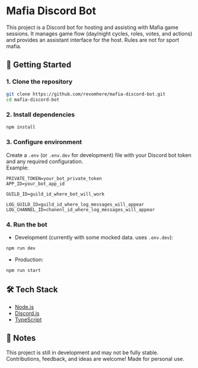 # Mafia Discord Bot

This project is a Discord bot for hosting and assisting with Mafia game sessions. It manages game
flow (day/night cycles, roles, votes, and actions) and provides an assistant interface for the host.
Rules are not for sport mafia.

## 🚀 Getting Started

### 1. Clone the repository

```bash
git clone https://github.com/revomhere/mafia-discord-bot.git
cd mafia-discord-bot
```

### 2. Install dependencies

```bash
npm install
```

### 3. Configure environment

Create a `.env` (or `.env.dev` for development) file with your Discord bot token and any required
configuration.  
Example:

```env
PRIVATE_TOKEN=your_bot_private_token
APP_ID=your_bot_app_id

GUILD_ID=guild_id_where_bot_will_work

LOG_GUILD_ID=guild_id_where_log_messages_will_appear
LOG_CHANNEL_ID=chanenl_id_where_log_messages_will_appear
```

### 4. Run the bot

- Development (currently with some mocked data. uses `.env.dev`):

```bash
npm run dev
```

- Production:

```bash
npm run start
```

## 🛠 Tech Stack

- [Node.js](https://nodejs.org/)
- [Discord.js](https://discord.js.org/)
- [TypeScript](https://www.typescriptlang.org/)

## 📖 Notes

This project is still in development and may not be fully stable. Contributions, feedback, and ideas
are welcome! Made for personal use.
